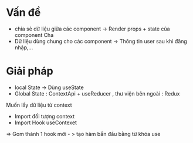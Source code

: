 # Vấn đề

- chia sẻ dữ liệu giữa các component -> Render props + state của component Cha
- Dữ liệu dùng chung cho các component -> Thông tin user sau khi đăng nhập,...

# Giải pháp

- local State -> Dùng useState
- Global State : ContextApi + useReducer , thư viện bên ngoài : Redux

Muốn lấy dữ liệu từ context

- Import đối tượng context
- Import Hook useContexet

=> Gom thành 1 hook mới - > tạo hàm bắn đầu bằng từ khóa use
